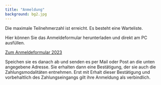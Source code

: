 ```yaml
---
title: "Anmeldung"
background: bg2.jpg
---
```

Die maximale Teilnehmerzahl ist erreicht. Es besteht eine Warteliste.

Hier können Sie das Anmeldeformular herunterladen und direkt am PC ausfüllen.


<a href="assets/images/IWF_Anmeldeformular_2023.pdf" class="btn btn-outline-inverse btn-sm">Zum Anmeldeformular 2023</a>

Speichen sie es danach ab und senden es per Mail oder Post an die unten angegebene Adresse. 
Sie erhalten dann eine Bestätigung, der sie auch die Zahlungsmodalitäten entnehmen. Erst mit Erhalt dieser Bestätigung und vorbehaltlich des Zahlungseingangs gilt ihre Anmeldung als verbindlich.
